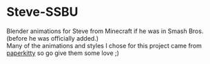 # Steve-SSBU
Blender animations for Steve from Minecraft if he was in Smash Bros. (before he was officially added.)<br />
Many of the animations and styles I chose for this project came from [paperkitty](https://www.youtube.com/watch?v=akMjMxXEpTY) so go give them some love ;)
